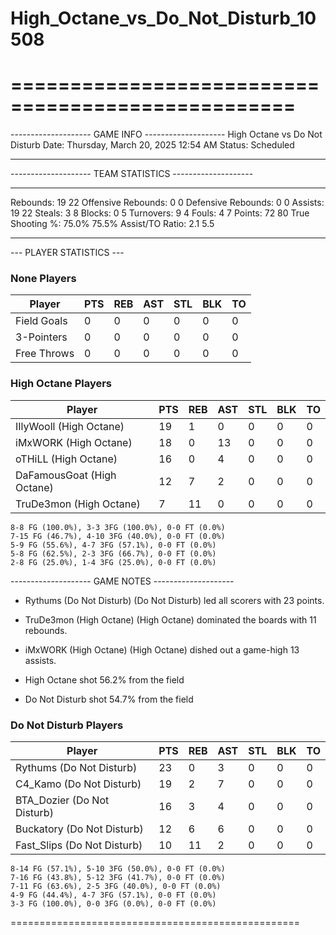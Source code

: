 # High_Octane_vs_Do_Not_Disturb_10508

==================================================
==================================================

-------------------- GAME INFO --------------------
High Octane vs Do Not Disturb
Date: Thursday, March 20, 2025 12:54 AM
Status: Scheduled

--------------------------------------------------

-------------------- TEAM STATISTICS --------------------

---------------------------------------------------------------------------
Rebounds:                 19                        22
Offensive Rebounds:       0                         0
Defensive Rebounds:       0                         0
Assists:                  19                        22
Steals:                   3                         8
Blocks:                   0                         5
Turnovers:                9                         4
Fouls:                    4                         7
Points:                   72                        80
True Shooting %:          75.0%                     75.5%
Assist/TO Ratio:          2.1                       5.5

--------------------------------------------------

--- PLAYER STATISTICS ---

### None Players

|Player|PTS|REB|AST|STL|BLK|TO|
|---|---|---|---|---|---|---|
|Field Goals|0|0|0|0|0|0|
|3-Pointers|0|0|0|0|0|0|
|Free Throws|0|0|0|0|0|0|

### High Octane Players

|Player|PTS|REB|AST|STL|BLK|TO|
|---|---|---|---|---|---|---|
|IIlyWooll (High Octane)|19|1|0|0|0|0|
|iMxWORK (High Octane)|18|0|13|0|0|0|
|oTHiLL (High Octane)|16|0|4|0|0|0|
|DaFamousGoat (High Octane)|12|7|2|0|0|0|
|TruDe3mon (High Octane)|7|11|0|0|0|0|

```
8-8 FG (100.0%), 3-3 3FG (100.0%), 0-0 FT (0.0%)
7-15 FG (46.7%), 4-10 3FG (40.0%), 0-0 FT (0.0%)
5-9 FG (55.6%), 4-7 3FG (57.1%), 0-0 FT (0.0%)
5-8 FG (62.5%), 2-3 3FG (66.7%), 0-0 FT (0.0%)
2-8 FG (25.0%), 1-4 3FG (25.0%), 0-0 FT (0.0%)
```

-------------------- GAME NOTES --------------------

* Rythums (Do Not Disturb) (Do Not Disturb) led all scorers with 23 points.
* TruDe3mon (High Octane) (High Octane) dominated the boards with 11 rebounds.
* iMxWORK (High Octane) (High Octane) dished out a game-high 13 assists.

* High Octane shot 56.2% from the field

* Do Not Disturb shot 54.7% from the field

### Do Not Disturb Players

|Player|PTS|REB|AST|STL|BLK|TO|
|---|---|---|---|---|---|---|
|Rythums (Do Not Disturb)|23|0|3|0|0|0|
|C4_Kamo (Do Not Disturb)|19|2|7|0|0|0|
|BTA_Dozier (Do Not Disturb)|16|3|4|0|0|0|
|Buckatory (Do Not Disturb)|12|6|6|0|0|0|
|Fast_Slips (Do Not Disturb)|10|11|2|0|0|0|

```
8-14 FG (57.1%), 5-10 3FG (50.0%), 0-0 FT (0.0%)
7-16 FG (43.8%), 5-12 3FG (41.7%), 0-0 FT (0.0%)
7-11 FG (63.6%), 2-5 3FG (40.0%), 0-0 FT (0.0%)
4-9 FG (44.4%), 4-7 3FG (57.1%), 0-0 FT (0.0%)
3-3 FG (100.0%), 0-0 3FG (0.0%), 0-0 FT (0.0%)
```

==================================================

